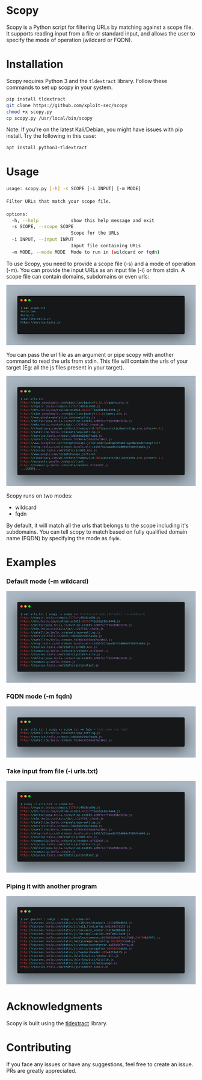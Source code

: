 # Scopy

Scopy is a Python script for filtering URLs by matching against a scope file. It supports reading input from a file or standard input, and allows the user to specify the mode of operation (wildcard or FQDN).

# Installation

Scopy requires Python 3 and the `tldextract` library. Follow these commands to set up scopy in your system.

```bash
pip install tldextract
git clone https://github.com/xplo1t-sec/scopy
chmod +x scopy.py
cp scopy.py /usr/local/bin/scopy
```
Note: If you're on the latest Kali/Debian, you might have issues with pip install. Try the following in this case:
```bash
apt install python3-tldextract
```

# Usage

```bash
usage: scopy.py [-h] -s SCOPE [-i INPUT] [-m MODE]

Filter URLs that match your scope file.

options:
  -h, --help            show this help message and exit
  -s SCOPE, --scope SCOPE
                        Scope for the URLs
  -i INPUT, --input INPUT
                        Input file containing URLs
  -m MODE, --mode MODE  Mode to run in (wildcard or fqdn)
```

To use Scopy, you need to provide a scope file (-s) and a mode of operation (-m). You can provide the input URLs as an input file (-i) or from stdin.
A scope file can contain domains, subdomains or even urls:

![](images/scope.png)

You can pass the url file as an argument or pipe scopy with another command to read the urls from stdin. This file will contain the urls of your target (Eg: all the js files present in your target).

![](images/urls.png)

Scopy runs on two modes:
- wildcard
- fqdn

By default, it will match all the urls that belongs to the scope including it's subdomains. You can tell scopy to match based on fully qualified domain name (FQDN) by specifying the mode as `fqdn`.

# Examples

### Default mode (-m wildcard)
![](images/scopy-wildcard.png)

### FQDN mode (-m fqdn)
![](images/scopy-fqdn.png)

### Take input from file (-i urls.txt)
![](images/scopy-inputfile.png)

### Piping it with another program
![](images/scopy-pipe.png)

# Acknowledgments

Scopy is built using the [tldextract](https://github.com/john-kurkowski/tldextract) library.

# Contributing

If you face any issues or have any suggestions, feel free to create an issue. PRs are greatly appreciated.
